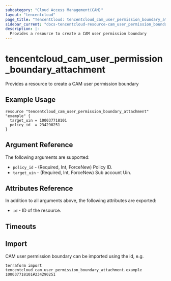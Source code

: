 ```yaml
---
subcategory: "Cloud Access Management(CAM)"
layout: "tencentcloud"
page_title: "TencentCloud: tencentcloud_cam_user_permission_boundary_attachment"
sidebar_current: "docs-tencentcloud-resource-cam_user_permission_boundary_attachment"
description: |-
  Provides a resource to create a CAM user permission boundary
---
```


# tencentcloud_cam_user_permission_boundary_attachment

Provides a resource to create a CAM user permission boundary

## Example Usage

```hcl
resource "tencentcloud_cam_user_permission_boundary_attachment" "example" {
  target_uin = 100037718101
  policy_id  = 234290251
}
```

## Argument Reference

The following arguments are supported:

* `policy_id` - (Required, Int, ForceNew) Policy ID.
* `target_uin` - (Required, Int, ForceNew) Sub account Uin.

## Attributes Reference

In addition to all arguments above, the following attributes are exported:

* `id` - ID of the resource.



## Timeouts

<no value>


## Import

CAM user permission boundary can be imported using the id, e.g.

```
terraform import tencentcloud_cam_user_permission_boundary_attachment.example 100037718101#234290251
```

